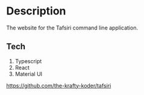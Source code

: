 # Description

The website for the Tafsiri command line application.

## Tech

1. Typescript
2. React
3. Material UI

https://github.com/the-krafty-koder/tafsiri
